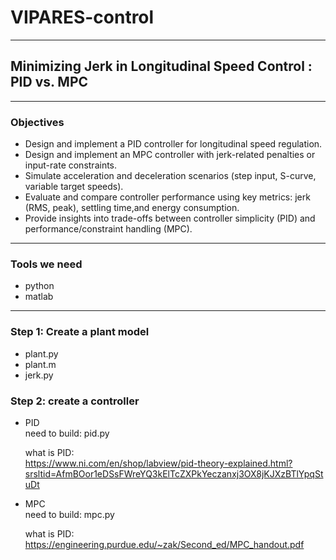 # VIPARES-control
---
## Minimizing Jerk in Longitudinal Speed Control : PID vs. MPC
---
### Objectives
- Design and implement a PID controller for longitudinal speed regulation.
- Design and implement an MPC controller with jerk-related penalties or input-rate constraints.
- Simulate acceleration and deceleration scenarios (step input, S-curve, variable target speeds).
- Evaluate and compare controller performance using key metrics: jerk (RMS, peak), settling time,and energy consumption.
- Provide insights into trade-offs between controller simplicity (PID) and performance/constraint handling (MPC).
---
### Tools we need
- python
- matlab
  
---
### Step 1: Create a plant model
- plant.py
- plant.m
- jerk.py

### Step 2: create a controller
- PID  
  need to build: pid.py  
  
  what is PID:  
  https://www.ni.com/en/shop/labview/pid-theory-explained.html?srsltid=AfmBOor1eDSsFWreYQ3kElTcZXPkYeczanxj3OX8jKJXzBTlYpqStuDt
- MPC  
  need to build: mpc.py  
  
  what is PID:  
  https://engineering.purdue.edu/~zak/Second_ed/MPC_handout.pdf


  
